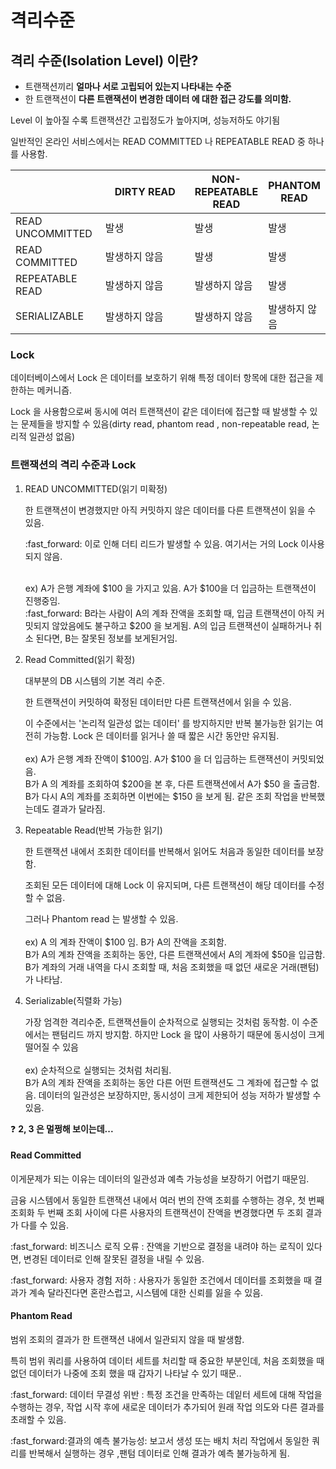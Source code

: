 # 격리수준

## 격리 수준(Isolation Level) 이란?

* 트랜잭션끼리 **얼마나 서로 고립되어 있는지 나타내는 수준**
* 한 트랜잭션이 **다른 트랜잭션이 변경한 데이터 에 대한 접근 강도를 의미함.**

Level 이 높아질 수록 트랜잭션간 고립정도가 높아지며, 성능저하도 야기됨



일반적인 온라인 서비스에서는  READ COMMITTED 나 REPEATABLE READ 중 하나를 사용함.

<table><thead><tr><th width="131"></th><th width="176">DIRTY READ</th><th>NON-REPEATABLE READ</th><th>PHANTOM READ</th></tr></thead><tbody><tr><td>READ UNCOMMITTED</td><td>발생</td><td>발생</td><td>발생</td></tr><tr><td>READ COMMITTED</td><td>발생하지 않음</td><td>발생</td><td>발생</td></tr><tr><td>REPEATABLE READ</td><td>발생하지 않음</td><td>발생하지 않음</td><td>발생</td></tr><tr><td>SERIALIZABLE</td><td>발생하지 않음</td><td>발생하지 않음</td><td>발생하지 않음</td></tr></tbody></table>



### Lock

데이터베이스에서 Lock 은 데이터를 보호하기 위해 특정 데이터 항목에 대한 접근을 제한하는 메커니즘.&#x20;

Lock 을 사용함으로써 동시에 여러 트랜잭션이 같은 데이터에 접근할 때 발생할 수 있는 문제들을 방지할 수 있음(dirty read, phantom read , non-repeatable read, 논리적  일관성  없음)



### 트랜잭션의 격리 수준과 Lock

1.  READ UNCOMMITTED(읽기 미확정)&#x20;



    &#x20;한 트랜잭션이 변경했지만 아직 커밋하지 않은 데이터를 다른 트랜잭션이 읽을 수 있음.&#x20;

    :fast\_forward: 이로 인해 더티 리드가 발생할 수 있음. 여기서는 거의 Lock 이사용되지 않음.

    \
    ex) A가 은행 계좌에 $100 을 가지고 있음. A가 $100을 더 입금하는 트랜잭션이 진행중임.\
    :fast\_forward: B라는 사람이 A의 계좌 잔액을 조회할 때, 입금 트랜잭션이 아직 커밋되지 않았음에도 불구하고 $200 을 보게됨. A의 입금 트랜잭션이 실패하거나 취소 된다면, B는 잘못된 정보를 보게된거임.


2.  Read Committed(읽기 확정)&#x20;



    대부분의 DB 시스템의 기본 격리 수준.&#x20;

    한 트랜잭션이 커밋하여 확정된 데이터만 다른 트랜잭션에서 읽을 수 있음.&#x20;

    이 수준에서는 '논리적 일관성 없는 데이터' 를 방지하지만 반복 불가능한 읽기는 여전히 가능함. Lock 은 데이터를 읽거나 쓸 때 짧은 시간 동안만 유지됨.\
    \
    ex) A가 은행 계좌 잔액이 $100임. A가 $100 을 더 입금하는 트랜잭션이 커밋되었음.\
    B가 A 의 계좌를 조회하여 $200을 본 후, 다른 트랜잭션에서 A가 $50 을 출금함.\
    B가 다시 A의 계좌를 조회하면 이번에는 $150 을 보게 됨. 같은 조회 작업을 반복했는데도 결과가 달라짐.


3.  Repeatable Read(반복 가능한 읽기)



    한 트랜잭션 내에서 조회한 데이터를 반복해서 읽어도 처음과 동일한 데이터를 보장함.

    조회된 모든 데이터에 대해 Lock 이 유지되며, 다른 트랜잭션이 해당 데이터를 수정할 수 없음.

    그러나 Phantom read 는 발생할 수 있음.\
    \
    ex) A 의 계좌 잔액이 $100 임. B가 A의 잔액을 조회함.\
    B가 A의 계좌 잔액을 조회하는 동안, 다른 트랜잭션에서 A의 계좌에 $50을 입금함. B가 계좌의 거래 내역을 다시 조회할 때, 처음 조회했을 때 없던 새로운 거래(팬텀) 가 나타남.


4.  Serializable(직렬화 가능)



    가장 엄격한 격리수준, 트랜잭션들이 순차적으로 실행되는 것처럼 동작함. 이 수준에서는 팬텀리드 까지 방지함. 하지만 Lock 을 많이 사용하기 때문에 동시성이 크게 떨어질 수 있음\
    \
    ex) 순차적으로 실행되는 것처럼 처리됨.\
    B가 A의 계좌 잔액을 조회하는 동안 다른 어떤 트랜잭션도 그 계좌에 접근할 수 없음. 데이터의 일관성은 보장하지만, 동시성이 크게 제한되어 성능 저하가 발생할 수 있음.

:question: **2, 3 은 멀쩡해 보이는데...**

#### Read Committed

이게문제가 되는 이유는 데이터의 일관성과 예측 가능성을 보장하기 어렵기 때문임.

금융 시스템에서 동일한 트랜잭션 내에서 여러 번의 잔액 조회를 수행하는 경우, 첫 번째 조회화 두 번째 조회 사이에 다른 사용자의 트랜잭션이 잔액을 변경했다면 두 조회 결과가 다를 수 있음.

:fast\_forward: 비즈니스 로직 오류 : 잔액을 기반으로 결정을 내려야 하는 로직이 있다면, 변경된 데이터로 인해 잘못된 결정을 내릴 수 있음.

:fast\_forward: 사용자 경험 저하 : 사용자가 동일한 조건에서 데이터를 조회했을 때 결과가 계속 달라진다면 혼란스럽고, 시스템에 대한 신뢰를 잃을 수 있음.



#### Phantom Read

범위 조회의 결과가 한 트랜잭션 내에서 일관되지 않을 때 발생함.

특히 범위 쿼리를 사용하여 데이터 세트를 처리할 때 중요한 부분인데, 처음 조회했을 때 없던 데이터가 나중에 조회 했을 때 갑자기 나타날 수 있기 때문..

:fast\_forward: 데이터 무결성 위반 : 특정 조건을 만족하는 데잍터 세트에 대해 작업을 수행하는 경우, 작업 시작 후에 새로운 데이터가 추가되어 원래 작업 의도와 다른 결과를 초래할 수 있음.

:fast\_forward:결과의 예측 불가능성: 보고서 생성 또는 배치 처리 작업에서 동일한 쿼리를 반복해서 실행하는 경우 ,팬텀 데이터로 인해 결과가 예측 불가능하게 됨.

